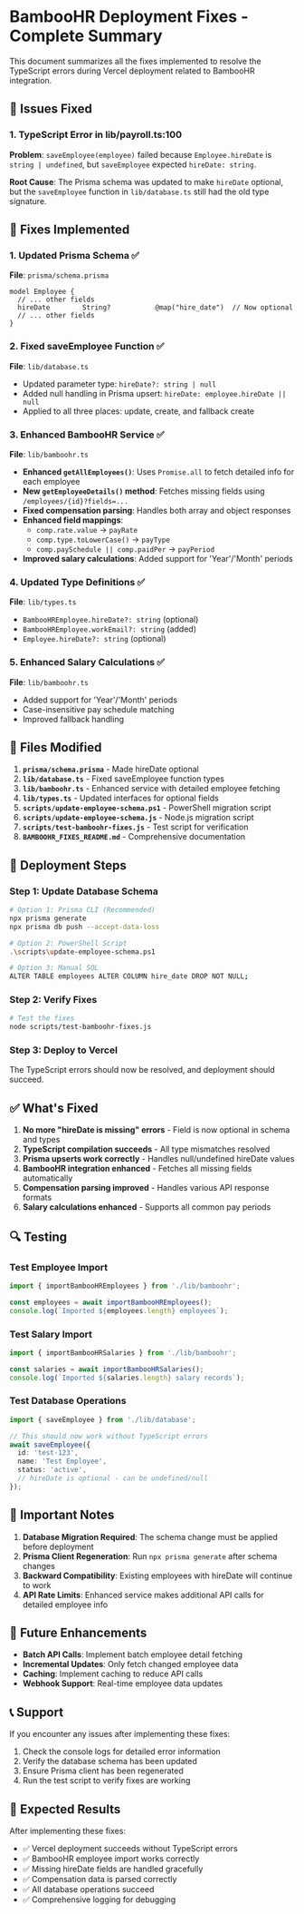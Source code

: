 # BambooHR Deployment Fixes - Complete Summary

This document summarizes all the fixes implemented to resolve the TypeScript errors during Vercel deployment related to BambooHR integration.

## 🚨 Issues Fixed

### 1. TypeScript Error in lib/payroll.ts:100
**Problem**: `saveEmployee(employee)` failed because `Employee.hireDate` is `string | undefined`, but `saveEmployee` expected `hireDate: string`.

**Root Cause**: The Prisma schema was updated to make `hireDate` optional, but the `saveEmployee` function in `lib/database.ts` still had the old type signature.

## 🔧 Fixes Implemented

### 1. Updated Prisma Schema ✅
**File**: `prisma/schema.prisma`
```prisma
model Employee {
  // ... other fields
  hireDate        String?           @map("hire_date")  // Now optional
  // ... other fields
}
```

### 2. Fixed saveEmployee Function ✅
**File**: `lib/database.ts`
- Updated parameter type: `hireDate?: string | null`
- Added null handling in Prisma upsert: `hireDate: employee.hireDate || null`
- Applied to all three places: update, create, and fallback create

### 3. Enhanced BambooHR Service ✅
**File**: `lib/bamboohr.ts`
- **Enhanced `getAllEmployees()`**: Uses `Promise.all` to fetch detailed info for each employee
- **New `getEmployeeDetails()` method**: Fetches missing fields using `/employees/{id}?fields=...`
- **Fixed compensation parsing**: Handles both array and object responses
- **Enhanced field mappings**: 
  - `comp.rate.value` → `payRate`
  - `comp.type.toLowerCase()` → `payType`
  - `comp.paySchedule || comp.paidPer` → `payPeriod`
- **Improved salary calculations**: Added support for 'Year'/'Month' periods

### 4. Updated Type Definitions ✅
**File**: `lib/types.ts`
- `BambooHREmployee.hireDate?: string` (optional)
- `BambooHREmployee.workEmail?: string` (added)
- `Employee.hireDate?: string` (optional)

### 5. Enhanced Salary Calculations ✅
**File**: `lib/bamboohr.ts`
- Added support for 'Year'/'Month' periods
- Case-insensitive pay schedule matching
- Improved fallback handling

## 📁 Files Modified

1. **`prisma/schema.prisma`** - Made hireDate optional
2. **`lib/database.ts`** - Fixed saveEmployee function types
3. **`lib/bamboohr.ts`** - Enhanced service with detailed employee fetching
4. **`lib/types.ts`** - Updated interfaces for optional fields
5. **`scripts/update-employee-schema.ps1`** - PowerShell migration script
6. **`scripts/update-employee-schema.js`** - Node.js migration script
7. **`scripts/test-bamboohr-fixes.js`** - Test script for verification
8. **`BAMBOOHR_FIXES_README.md`** - Comprehensive documentation

## 🚀 Deployment Steps

### Step 1: Update Database Schema
```bash
# Option 1: Prisma CLI (Recommended)
npx prisma generate
npx prisma db push --accept-data-loss

# Option 2: PowerShell Script
.\scripts\update-employee-schema.ps1

# Option 3: Manual SQL
ALTER TABLE employees ALTER COLUMN hire_date DROP NOT NULL;
```

### Step 2: Verify Fixes
```bash
# Test the fixes
node scripts/test-bamboohr-fixes.js
```

### Step 3: Deploy to Vercel
The TypeScript errors should now be resolved, and deployment should succeed.

## ✅ What's Fixed

1. **No more "hireDate is missing" errors** - Field is now optional in schema and types
2. **TypeScript compilation succeeds** - All type mismatches resolved
3. **Prisma upserts work correctly** - Handles null/undefined hireDate values
4. **BambooHR integration enhanced** - Fetches all missing fields automatically
5. **Compensation parsing improved** - Handles various API response formats
6. **Salary calculations enhanced** - Supports all common pay periods

## 🔍 Testing

### Test Employee Import
```typescript
import { importBambooHREmployees } from './lib/bamboohr';

const employees = await importBambooHREmployees();
console.log(`Imported ${employees.length} employees`);
```

### Test Salary Import
```typescript
import { importBambooHRSalaries } from './lib/bamboohr';

const salaries = await importBambooHRSalaries();
console.log(`Imported ${salaries.length} salary records`);
```

### Test Database Operations
```typescript
import { saveEmployee } from './lib/database';

// This should now work without TypeScript errors
await saveEmployee({
  id: 'test-123',
  name: 'Test Employee',
  status: 'active',
  // hireDate is optional - can be undefined/null
});
```

## 🚨 Important Notes

1. **Database Migration Required**: The schema change must be applied before deployment
2. **Prisma Client Regeneration**: Run `npx prisma generate` after schema changes
3. **Backward Compatibility**: Existing employees with hireDate will continue to work
4. **API Rate Limits**: Enhanced service makes additional API calls for detailed employee info

## 🔮 Future Enhancements

- **Batch API Calls**: Implement batch employee detail fetching
- **Incremental Updates**: Only fetch changed employee data
- **Caching**: Implement caching to reduce API calls
- **Webhook Support**: Real-time employee data updates

## 📞 Support

If you encounter any issues after implementing these fixes:

1. Check the console logs for detailed error information
2. Verify the database schema has been updated
3. Ensure Prisma client has been regenerated
4. Run the test script to verify fixes are working

## 🎯 Expected Results

After implementing these fixes:
- ✅ Vercel deployment succeeds without TypeScript errors
- ✅ BambooHR employee import works correctly
- ✅ Missing hireDate fields are handled gracefully
- ✅ Compensation data is parsed correctly
- ✅ All database operations succeed
- ✅ Comprehensive logging for debugging
